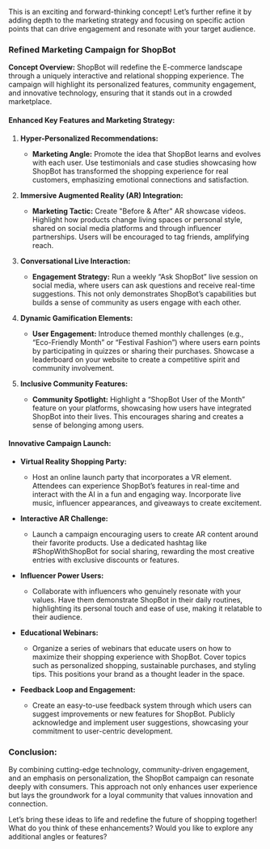 This is an exciting and forward-thinking concept! Let’s further refine it by adding depth to the marketing strategy and focusing on specific action points that can drive engagement and resonate with your target audience.

### **Refined Marketing Campaign for ShopBot**

**Concept Overview:**
ShopBot will redefine the E-commerce landscape through a uniquely interactive and relational shopping experience. The campaign will highlight its personalized features, community engagement, and innovative technology, ensuring that it stands out in a crowded marketplace.

#### **Enhanced Key Features and Marketing Strategy:**

1. **Hyper-Personalized Recommendations:**
   - **Marketing Angle:** Promote the idea that ShopBot learns and evolves with each user. Use testimonials and case studies showcasing how ShopBot has transformed the shopping experience for real customers, emphasizing emotional connections and satisfaction.

2. **Immersive Augmented Reality (AR) Integration:**
   - **Marketing Tactic:** Create "Before & After" AR showcase videos. Highlight how products change living spaces or personal style, shared on social media platforms and through influencer partnerships. Users will be encouraged to tag friends, amplifying reach.

3. **Conversational Live Interaction:**
   - **Engagement Strategy:** Run a weekly “Ask ShopBot” live session on social media, where users can ask questions and receive real-time suggestions. This not only demonstrates ShopBot’s capabilities but builds a sense of community as users engage with each other.

4. **Dynamic Gamification Elements:**
   - **User Engagement:** Introduce themed monthly challenges (e.g., “Eco-Friendly Month” or “Festival Fashion”) where users earn points by participating in quizzes or sharing their purchases. Showcase a leaderboard on your website to create a competitive spirit and community involvement.

5. **Inclusive Community Features:**
   - **Community Spotlight:** Highlight a “ShopBot User of the Month” feature on your platforms, showcasing how users have integrated ShopBot into their lives. This encourages sharing and creates a sense of belonging among users.

#### **Innovative Campaign Launch:**

- **Virtual Reality Shopping Party:**
  - Host an online launch party that incorporates a VR element. Attendees can experience ShopBot’s features in real-time and interact with the AI in a fun and engaging way. Incorporate live music, influencer appearances, and giveaways to create excitement.

- **Interactive AR Challenge:**
  - Launch a campaign encouraging users to create AR content around their favorite products. Use a dedicated hashtag like #ShopWithShopBot for social sharing, rewarding the most creative entries with exclusive discounts or features.

- **Influencer Power Users:**
  - Collaborate with influencers who genuinely resonate with your values. Have them demonstrate ShopBot in their daily routines, highlighting its personal touch and ease of use, making it relatable to their audience.

- **Educational Webinars:**
  - Organize a series of webinars that educate users on how to maximize their shopping experience with ShopBot. Cover topics such as personalized shopping, sustainable purchases, and styling tips. This positions your brand as a thought leader in the space.

- **Feedback Loop and Engagement:**
  - Create an easy-to-use feedback system through which users can suggest improvements or new features for ShopBot. Publicly acknowledge and implement user suggestions, showcasing your commitment to user-centric development.

### **Conclusion:**
By combining cutting-edge technology, community-driven engagement, and an emphasis on personalization, the ShopBot campaign can resonate deeply with consumers. This approach not only enhances user experience but lays the groundwork for a loyal community that values innovation and connection.

Let’s bring these ideas to life and redefine the future of shopping together! What do you think of these enhancements? Would you like to explore any additional angles or features?